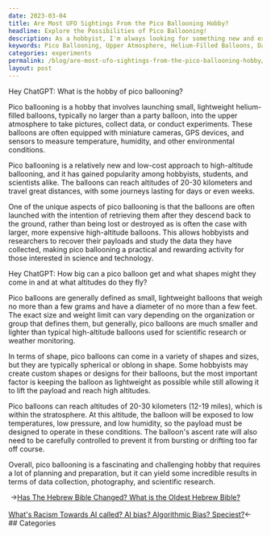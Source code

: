 ```yaml
---
date: 2023-03-04
title: Are Most UFO Sightings From the Pico Ballooning Hobby?
headline: Explore the Possibilities of Pico Ballooning!
description: As a hobbyist, I'm always looking for something new and exciting to try. Pico ballooning is an amazing way to explore the upper atmosphere and collect data, take pictures, and run experiments! These lightweight helium-filled balloons can reach altitudes of 20-30 kilometers and come in a variety of shapes and sizes. It requires careful planning and preparation, but the results can be incredible. Come join me as I explore the possibilities of pico ballooning!
keywords: Pico Ballooning, Upper Atmosphere, Helium-Filled Balloons, Data Collection, Photography, Experiments, Altitudes, Shapes, Sizes, Planning, Preparation, Results
categories: experiments
permalink: /blog/are-most-ufo-sightings-from-the-pico-ballooning-hobby/
layout: post
---
```



Hey ChatGPT: What is the hobby of pico ballooning?

Pico ballooning is a hobby that involves launching small, lightweight
helium-filled balloons, typically no larger than a party balloon, into the
upper atmosphere to take pictures, collect data, or conduct experiments. These
balloons are often equipped with miniature cameras, GPS devices, and sensors to
measure temperature, humidity, and other environmental conditions.

Pico ballooning is a relatively new and low-cost approach to high-altitude
ballooning, and it has gained popularity among hobbyists, students, and
scientists alike. The balloons can reach altitudes of 20-30 kilometers and
travel great distances, with some journeys lasting for days or even weeks.

One of the unique aspects of pico ballooning is that the balloons are often
launched with the intention of retrieving them after they descend back to the
ground, rather than being lost or destroyed as is often the case with larger,
more expensive high-altitude balloons. This allows hobbyists and researchers to
recover their payloads and study the data they have collected, making pico
ballooning a practical and rewarding activity for those interested in science
and technology.

Hey ChatGPT: How big can a pico balloon get and what shapes might they come in and at what altitudes do they fly?

Pico balloons are generally defined as small, lightweight balloons that weigh no more than a few grams and have a diameter of no more than a few feet. The exact size and weight limit can vary depending on the organization or group that defines them, but generally, pico balloons are much smaller and lighter than typical high-altitude balloons used for scientific research or weather monitoring.

In terms of shape, pico balloons can come in a variety of shapes and sizes, but they are typically spherical or oblong in shape. Some hobbyists may create custom shapes or designs for their balloons, but the most important factor is keeping the balloon as lightweight as possible while still allowing it to lift the payload and reach high altitudes.

Pico balloons can reach altitudes of 20-30 kilometers (12-19 miles), which is within the stratosphere. At this altitude, the balloon will be exposed to low temperatures, low pressure, and low humidity, so the payload must be designed to operate in these conditions. The balloon's ascent rate will also need to be carefully controlled to prevent it from bursting or drifting too far off course.

Overall, pico ballooning is a fascinating and challenging hobby that requires a lot of planning and preparation, but it can yield some incredible results in terms of data collection, photography, and scientific research.


<div class="post-nav"><div class="post-nav-prev"><span class="arrow">&nbsp;&rarr;</span><a href="/blog/has-the-hebrew-bible-changed-what-is-the-oldest-hebrew-bible/">Has The Hebrew Bible Changed? What is the Oldest Hebrew Bible?</a></div> &nbsp; <div class="post-nav-next"><a href="/blog/what-s-racism-towards-ai-called-ai-bias-algorithmic-bias-speciest/">What's Racism Towards AI called? AI bias? Algorithmic Bias? Speciest?</a><span class="arrow">&larr;&nbsp;</span></div></div>
## Categories

<ul></ul>